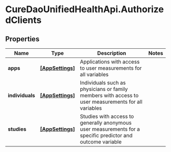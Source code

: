 # CureDaoUnifiedHealthApi.AuthorizedClients

## Properties

Name | Type | Description | Notes
------------ | ------------- | ------------- | -------------
**apps** | [**[AppSettings]**](AppSettings.md) | Applications with access to user measurements for all variables | 
**individuals** | [**[AppSettings]**](AppSettings.md) | Individuals such as physicians or family members with access to user measurements for all variables | 
**studies** | [**[AppSettings]**](AppSettings.md) | Studies with access to generally anonymous user measurements for a specific predictor and outcome variable | 


